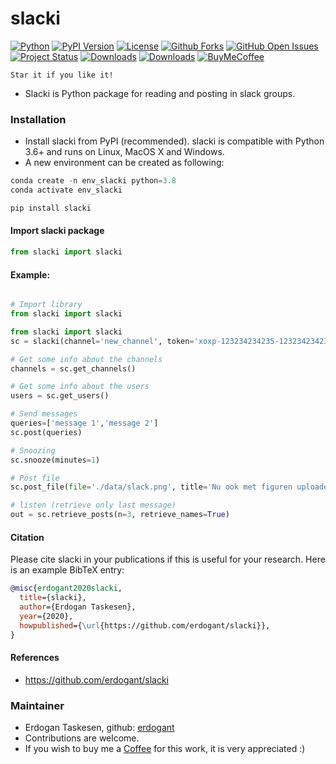 # slacki

[![Python](https://img.shields.io/pypi/pyversions/slacki)](https://img.shields.io/pypi/pyversions/slacki)
[![PyPI Version](https://img.shields.io/pypi/v/slacki)](https://pypi.org/project/slacki/)
[![License](https://img.shields.io/badge/license-MIT-green.svg)](https://github.com/erdogant/slacki/blob/master/LICENSE)
[![Github Forks](https://img.shields.io/github/forks/erdogant/slacki.svg)](https://github.com/erdogant/slacki/network)
[![GitHub Open Issues](https://img.shields.io/github/issues/erdogant/slacki.svg)](https://github.com/erdogant/slacki/issues)
[![Project Status](http://www.repostatus.org/badges/latest/active.svg)](http://www.repostatus.org/#active)
[![Downloads](https://pepy.tech/badge/slacki/month)](https://pepy.tech/project/slacki/)
[![Downloads](https://pepy.tech/badge/slacki)](https://pepy.tech/project/slacki)
[![BuyMeCoffee](https://img.shields.io/badge/buymea-coffee-yellow.svg)](https://www.buymeacoffee.com/erdogant)
<!---[![Coffee](https://img.shields.io/badge/coffee-black-grey.svg)](https://erdogant.github.io/donate/?currency=USD&amount=5)-->



	Star it if you like it!

* Slacki is Python package for reading and posting in slack groups.

### Installation
* Install slacki from PyPI (recommended). slacki is compatible with Python 3.6+ and runs on Linux, MacOS X and Windows. 
* A new environment can be created as following:

```python
conda create -n env_slacki python=3.8
conda activate env_slacki
```

```bash
pip install slacki
```

#### Import slacki package
```python
from slacki import slacki
```

#### Example:
```python

# Import library
from slacki import slacki

from slacki import slacki
sc = slacki(channel='new_channel', token='xoxp-123234234235-123234234235-123234234235-adedce74748c3844747aed48499bb')

# Get some info about the channels
channels = sc.get_channels()

# Get some info about the users
users = sc.get_users()

# Send messages
queries=['message 1','message 2']
sc.post(queries)

# Snoozing
sc.snooze(minutes=1)

# Post file
sc.post_file(file='./data/slack.png', title='Nu ook met figuren uploaden :)')

# listen (retrieve only last message)
out = sc.retrieve_posts(n=3, retrieve_names=True)

```


#### Citation
Please cite slacki in your publications if this is useful for your research. Here is an example BibTeX entry:
```BibTeX
@misc{erdogant2020slacki,
  title={slacki},
  author={Erdogan Taskesen},
  year={2020},
  howpublished={\url{https://github.com/erdogant/slacki}},
}
```

#### References
* https://github.com/erdogant/slacki

### Maintainer
* Erdogan Taskesen, github: [erdogant](https://github.com/erdogant)
* Contributions are welcome.
* If you wish to buy me a <a href="https://www.buymeacoffee.com/erdogant">Coffee</a> for this work, it is very appreciated :)
